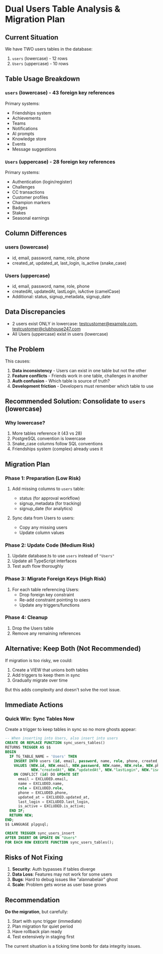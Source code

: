 # Dual Users Table Analysis & Migration Plan

## Current Situation

We have TWO users tables in the database:
1. `users` (lowercase) - 12 rows
2. `Users` (uppercase) - 10 rows

## Table Usage Breakdown

### `users` (lowercase) - 43 foreign key references
Primary systems:
- Friendships system
- Achievements 
- Teams
- Notifications
- AI prompts
- Knowledge store
- Events
- Message suggestions

### `Users` (uppercase) - 28 foreign key references  
Primary systems:
- Authentication (login/register)
- Challenges
- CC transactions
- Customer profiles
- Champion markers
- Badges
- Stakes
- Seasonal earnings

## Column Differences

### users (lowercase)
- id, email, password, name, role, phone
- created_at, updated_at, last_login, is_active (snake_case)

### Users (uppercase)
- id, email, password, name, role, phone
- createdAt, updatedAt, lastLogin, isActive (camelCase)
- Additional: status, signup_metadata, signup_date

## Data Discrepancies
- 2 users exist ONLY in lowercase: testcustomer@example.com, testcustomer@clubhouse247.com
- All Users (uppercase) exist in users (lowercase)

## The Problem
This causes:
1. **Data inconsistency** - Users can exist in one table but not the other
2. **Feature conflicts** - Friends work in one table, challenges in another
3. **Auth confusion** - Which table is source of truth?
4. **Development friction** - Developers must remember which table to use

## Recommended Solution: Consolidate to `users` (lowercase)

### Why lowercase?
1. More tables reference it (43 vs 28)
2. PostgreSQL convention is lowercase
3. Snake_case columns follow SQL conventions
4. Friendships system (complex) already uses it

## Migration Plan

### Phase 1: Preparation (Low Risk)
1. Add missing columns to `users` table:
   - status (for approval workflow)
   - signup_metadata (for tracking)
   - signup_date (for analytics)

2. Sync data from Users to users:
   - Copy any missing users
   - Update column values

### Phase 2: Update Code (Medium Risk)
1. Update database.ts to use `users` instead of `"Users"`
2. Update all TypeScript interfaces
3. Test auth flow thoroughly

### Phase 3: Migrate Foreign Keys (High Risk)
1. For each table referencing Users:
   - Drop foreign key constraint
   - Re-add constraint pointing to users
   - Update any triggers/functions

### Phase 4: Cleanup
1. Drop the Users table
2. Remove any remaining references

## Alternative: Keep Both (Not Recommended)

If migration is too risky, we could:
1. Create a VIEW that unions both tables
2. Add triggers to keep them in sync
3. Gradually migrate over time

But this adds complexity and doesn't solve the root issue.

## Immediate Actions

### Quick Win: Sync Tables Now
Create a trigger to keep tables in sync so no more ghosts appear:

```sql
-- When inserting into Users, also insert into users
CREATE OR REPLACE FUNCTION sync_users_tables()
RETURNS TRIGGER AS $$
BEGIN
  IF TG_TABLE_NAME = 'Users' THEN
    INSERT INTO users (id, email, password, name, role, phone, created_at, updated_at, last_login, is_active)
    VALUES (NEW.id, NEW.email, NEW.password, NEW.name, NEW.role, NEW.phone, 
            NEW."createdAt", NEW."updatedAt", NEW."lastLogin", NEW."isActive")
    ON CONFLICT (id) DO UPDATE SET
      email = EXCLUDED.email,
      name = EXCLUDED.name,
      role = EXCLUDED.role,
      phone = EXCLUDED.phone,
      updated_at = EXCLUDED.updated_at,
      last_login = EXCLUDED.last_login,
      is_active = EXCLUDED.is_active;
  END IF;
  RETURN NEW;
END;
$$ LANGUAGE plpgsql;

CREATE TRIGGER sync_users_insert
AFTER INSERT OR UPDATE ON "Users"
FOR EACH ROW EXECUTE FUNCTION sync_users_tables();
```

## Risks of Not Fixing

1. **Security**: Auth bypasses if tables diverge
2. **Data Loss**: Features may not work for some users
3. **Bugs**: Hard to debug issues like "alannabelair" ghost
4. **Scale**: Problem gets worse as user base grows

## Recommendation

**Do the migration**, but carefully:
1. Start with sync trigger (immediate)
2. Plan migration for quiet period
3. Have rollback plan ready
4. Test extensively in staging first

The current situation is a ticking time bomb for data integrity issues.
